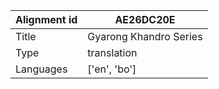 |Alignment id | AE26DC20E
| --- | --- 
|Title | Gyarong Khandro Series 
|Type | translation
|Languages | ['en', 'bo']